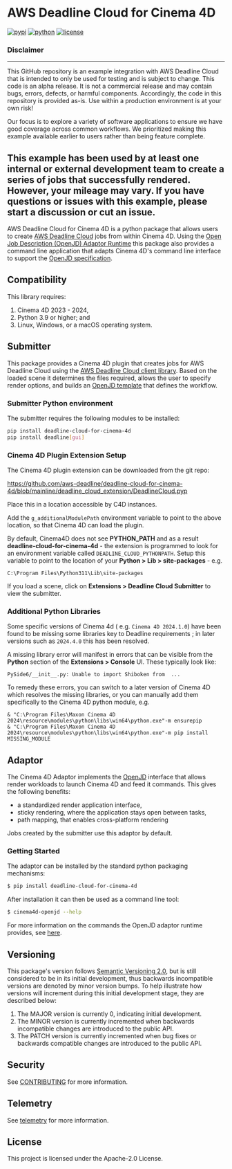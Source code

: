 # AWS Deadline Cloud for Cinema 4D

[![pypi](https://img.shields.io/pypi/v/deadline-cloud-for-cinema-4d.svg?style=flat)](https://pypi.python.org/pypi/deadline-cloud-for-cinema-4d)
[![python](https://img.shields.io/pypi/pyversions/deadline-cloud-for-cinema-4d.svg?style=flat)](https://pypi.python.org/pypi/deadline-cloud-for-cinema-4d)
[![license](https://img.shields.io/pypi/l/deadline-cloud-for-cinema-4d.svg?style=flat)](https://github.com/aws-deadline/deadline-cloud-for-cinema-4d/blob/mainline/LICENSE)

### Disclaimer
---
This GitHub repository is an example integration with AWS Deadline Cloud that is intended to only be used for testing and is subject to change. This code is an alpha release. It is not a commercial release and may contain bugs, errors, defects, or harmful components. Accordingly, the code in this repository is provided as-is. Use within a production environment is at your own risk!

Our focus is to explore a variety of software applications to ensure we have good coverage across common workflows. We prioritized making this example available earlier to users rather than being feature complete.

This example has been used by at least one internal or external development team to create a series of jobs that successfully rendered. However, your mileage may vary. If you have questions or issues with this example, please start a discussion or cut an issue.
---

AWS Deadline Cloud for Cinema 4D is a python package that allows users to create [AWS Deadline Cloud][deadline-cloud] jobs from within Cinema 4D. Using the [Open Job Description (OpenJD) Adaptor Runtime][openjd-adaptor-runtime] this package also provides a command line application that adapts Cinema 4D's command line interface to support the [OpenJD specification][openjd].

[deadline-cloud]: https://docs.aws.amazon.com/deadline-cloud/latest/userguide/what-is-deadline-cloud.html
[deadline-cloud-client]: https://github.com/aws-deadline/deadline-cloud
[openjd]: https://github.com/OpenJobDescription/openjd-specifications/wiki
[openjd-adaptor-runtime]: https://github.com/OpenJobDescription/openjd-adaptor-runtime-for-python
[openjd-adaptor-runtime-lifecycle]: https://github.com/OpenJobDescription/openjd-adaptor-runtime-for-python/blob/release/README.md#adaptor-lifecycle


## Compatibility

This library requires:

1. Cinema 4D 2023 - 2024,
1. Python 3.9 or higher; and
1. Linux, Windows, or a macOS operating system.

## Submitter

This package provides a Cinema 4D plugin that creates jobs for AWS Deadline Cloud using the [AWS Deadline Cloud client library][deadline-cloud-client]. Based on the loaded scene it determines the files required, allows the user to specify render options, and builds an [OpenJD template][openjd] that defines the workflow.

### Submitter Python environment 
The submitter requires the following modules to be installed:

```sh
pip install deadline-cloud-for-cinema-4d
pip install deadline[gui]
```

### Cinema 4D Plugin Extension Setup 

The Cinema 4D plugin extension can be downloaded from the git repo:

https://github.com/aws-deadline/deadline-cloud-for-cinema-4d/blob/mainline/deadline_cloud_extension/DeadlineCloud.pyp

Place this in a location accessible by C4D instances.

Add the `g_additionalModulePath` environment variable to point to the above location, so that Cinema 4D can load the plugin.

By default, Cinema4D does not see **PYTHON_PATH** and as a result **deadline-cloud-for-cinema-4d** - the extension is programmed to look for an environment variable called `DEADLINE_CLOUD_PYTHONPATH`. Setup this variable to point to the location of your **Python > Lib > site-packages**  - e.g.

```
C:\Program Files\Python311\Lib\site-packages
```

If you load a scene, click on **Extensions > Deadline Cloud Submitter** to view the submitter.

### Additional Python Libraries

Some specific versions of Cinema 4d ( e.g. `Cinema 4D 2024.1.0`) have been found to be missing some libraries key to Deadline requirements ; in later versions such as `2024.4.0` this has been resolved. 

A missing library error will manifest in errors that can be visible from the **Python** section of the **Extensions > Console** UI. These typically look like:

```
PySide6/__init__.py: Unable to import Shiboken from  ...
```

To remedy these errors, you can switch to a later version of Cinema 4D which resolves the missing libraries, or you can manually add them specifically to the Cinema 4D python module, e.g.

```
& "C:\Program Files\Maxon Cinema 4D 2024\resource\modules\python\libs\win64\python.exe"-m ensurepip   
& "C:\Program Files\Maxon Cinema 4D 2024\resource\modules\python\libs\win64\python.exe"-m pip install MISSING_MODULE
```       

## Adaptor

The Cinema 4D Adaptor implements the [OpenJD][openjd-adaptor-runtime] interface that allows render workloads to launch Cinema 4D and feed it commands. This gives the following benefits:
* a standardized render application interface,
* sticky rendering, where the application stays open between tasks,
* path mapping, that enables cross-platform rendering

Jobs created by the submitter use this adaptor by default.

### Getting Started

The adaptor can be installed by the standard python packaging mechanisms:
```sh
$ pip install deadline-cloud-for-cinema-4d
```

After installation it can then be used as a command line tool:
```sh
$ cinema4d-openjd --help
```

For more information on the commands the OpenJD adaptor runtime provides, see [here][openjd-adaptor-runtime-lifecycle].

## Versioning

This package's version follows [Semantic Versioning 2.0](https://semver.org/), but is still considered to be in its 
initial development, thus backwards incompatible versions are denoted by minor version bumps. To help illustrate how
versions will increment during this initial development stage, they are described below:

1. The MAJOR version is currently 0, indicating initial development. 
2. The MINOR version is currently incremented when backwards incompatible changes are introduced to the public API. 
3. The PATCH version is currently incremented when bug fixes or backwards compatible changes are introduced to the public API. 

## Security

See [CONTRIBUTING](https://github.com/aws-deadline/deadline-cloud-for-cinema-4d/blob/release/CONTRIBUTING.md#security-issue-notifications) for more information.

## Telemetry

See [telemetry](https://github.com/aws-deadline/deadline-cloud-for-cinema-4d/blob/release/docs/telemetry.md) for more information.

## License

This project is licensed under the Apache-2.0 License.
